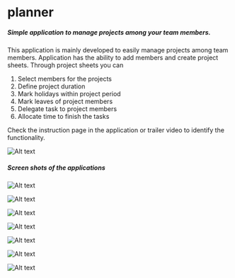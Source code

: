 # planner

##### Simple application to manage projects among your team members.

This application is mainly developed to easily manage projects among team members. 
Application has the ability to add members and create project sheets.
Through project sheets you can <br>
1. Select members for the projects
2. Define project duration
3. Mark holidays within project period
4. Mark leaves of project members
5. Delegate task to project members 
6. Allocate time to finish the tasks
	
Check the instruction page in the application or trailer video to identify the functionality.<br>

![Alt text](Screenshots/play.gif "Title")

##### Screen shots of the applications<br>

![Alt text](Screenshots/2.png?raw=true "Title")

![Alt text](Screenshots/4.png?raw=true "Title")

![Alt text](Screenshots/8.png?raw=true "Title")

![Alt text](Screenshots/9.png?raw=true "Title")

![Alt text](Screenshots/11.png?raw=true "Title")

![Alt text](Screenshots/15.png?raw=true "Title")

![Alt text](Screenshots/16.png?raw=true "Title")